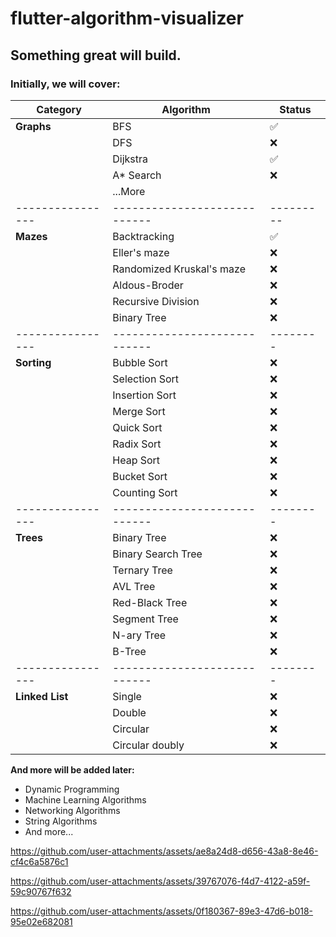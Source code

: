 # flutter-algorithm-visualizer
## Something great will build.

### Initially, we will cover:

| Category       | Algorithm                  | Status |
|----------------|----------------------------|--------|
| **Graphs**     | BFS                        | ✅     |
|                | DFS                        | ❌     |
|                | Dijkstra                   | ✅     |
|                | A* Search                  | ❌     |
|                | ...More                    |         |
|----------------|----------------------------|---------|
| **Mazes**      | Backtracking               | ✅     |
|                | Eller's maze               | ❌     |
|                | Randomized Kruskal's maze  | ❌     |
|                | Aldous-Broder              | ❌     |
|                | Recursive Division         | ❌     |
|                | Binary Tree                | ❌     |
|----------------|----------------------------|--------|
| **Sorting**    | Bubble Sort                | ❌     |
|                | Selection Sort             | ❌     |
|                | Insertion Sort             | ❌     |
|                | Merge Sort                 | ❌     |
|                | Quick Sort                 | ❌     |
|                | Radix Sort                 | ❌     |
|                | Heap Sort                  | ❌     |
|                | Bucket Sort                | ❌     |
|                | Counting Sort              | ❌     |
|----------------|----------------------------|--------|
| **Trees**      | Binary Tree                | ❌     |
|                | Binary Search Tree         | ❌     |
|                | Ternary Tree               | ❌     |
|                | AVL Tree                   | ❌     |
|                | Red-Black Tree             | ❌     |
|                | Segment Tree               | ❌     |
|                | N-ary Tree                 | ❌     |
|                | B-Tree                     | ❌     |
|----------------|----------------------------|--------|
| **Linked List**| Single                     | ❌     |
|                | Double                     | ❌     |
|                | Circular                   | ❌     |
|                | Circular doubly            | ❌     |

**And more will be added later:**
- Dynamic Programming
- Machine Learning Algorithms
- Networking Algorithms
- String Algorithms
- And more...

https://github.com/user-attachments/assets/ae8a24d8-d656-43a8-8e46-cf4c6a5876c1

https://github.com/user-attachments/assets/39767076-f4d7-4122-a59f-59c90767f632

https://github.com/user-attachments/assets/0f180367-89e3-47d6-b018-95e02e682081

